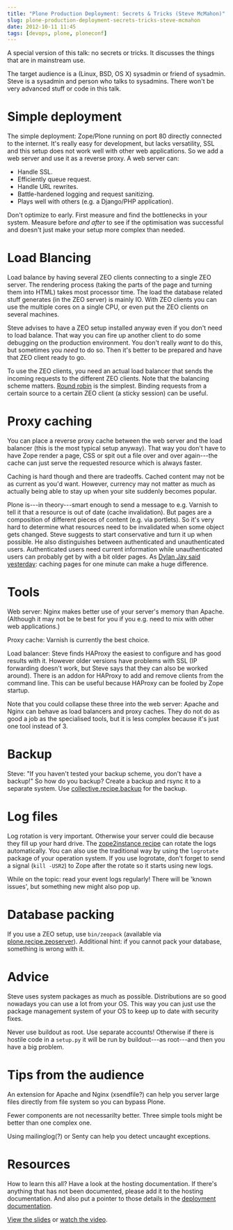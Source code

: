 ```yaml
---
title: "Plone Production Deployment: Secrets & Tricks (Steve McMahon)"
slug: plone-production-deployment-secrets-tricks-steve-mcmahon
date: 2012-10-11 11:45
tags: [devops, plone, ploneconf]
---
```


A special version of this talk: no secrets or tricks. It discusses the
things that are in mainstream use.

The target audience is a (Linux, BSD, OS X) sysadmin or friend of
sysadmin. Steve is a sysadmin and person who talks to sysadmins. There
won't be very advanced stuff or code in this talk.


# Simple deployment

The simple deployment: Zope/Plone running on port 80 directly
connected to the internet. It's really easy for development, but lacks
versatility, SSL and this setup does not work well with other web
applications. So we add a web server and use it as a reverse proxy. A
web server can:

   - Handle SSL.
   - Efficiently queue request.
   - Handle URL rewrites.
   - Battle-hardened logging and request sanitizing.
   - Plays well with others (e.g. a Django/PHP application).

Don't optimize to early. First measure and find the bottlenecks in
your system. Measure before *and after* to see if the optimisation was
successful and doesn't just make your setup more complex than needed.


# Load Blancing

Load balance by having several ZEO clients connecting to a single ZEO
server. The rendering process (taking the parts of the page and
turning them into HTML) takes most processor time. The load the
database related stuff generates (in the ZEO server) is mainly
IO. With ZEO clients you can use the multiple cores on a single CPU,
or even put the ZEO clients on several machines.

Steve advises to have a ZEO setup installed anyway even if you don't
need to load balance. That way you can fire up another client to do
some debugging on the production environment. You don't really *want*
to do this, but sometimes you *need* to do so. Then it's better to be
prepared and have that ZEO client ready to go.

To use the ZEO clients, you need an actual load balancer that sends
the incoming requests to the different ZEO clients. Note that the
balancing scheme
matters. [Round robin](http://en.wikipedia.org/wiki/Round-robin_scheduling)
is the simplest. Binding requests from a certain source to a certain
ZEO client (a sticky session) can be useful.


# Proxy caching

You can place a reverse proxy cache between the web server and the
load balancer (this is the most typical setup anyway). That way you
don't have to have Zope render a page, CSS or spit out a file over and
over again---the cache can just serve the requested resource which is
always faster.

Caching is hard though and there are tradeoffs. Cached content may not be
as current as you'd want. However, currency may not matter as much as
actually being able to stay up when your site suddenly becomes
popular.

Plone is---in theory---smart enough to send a message to e.g. Varnish
to tell it that a resource is out of date (cache invalidation). But
pages are a composition of different pieces of content (e.g. via
portlets). So it's very hard to determine what resources need to be
invalidated when some object gets changed. Steve suggests to start
conservative and turn it up when possible. He also distinguishes
between authenticated and unauthenticated users. Authenticated users
need current information while unauthenticated users can probably get
by with a bit older pages. As
[Dylan Jay said yesterday](/weblog/2012/10/10/lightning-talks/#dylan-jay):
caching pages for one minute can make a huge difference.


# Tools

Web server: Nginx makes better use of your server's memory than
Apache. (Although it may not be te best for you if you e.g. need to
mix with other web applications.)

Proxy cache: Varnish is currently the best choice.

Load balancer: Steve finds HAProxy the easiest to configure and has
good results with it. However older versions have problems with SSL
(IP forwarding doesn't work, but Steve says that they can also be
worked around). There is an addon for HAProxy to add and remove
clients from the command line. This can be useful because HAProxy can
be fooled by Zope startup.

Note that you could collapse these three into the web server: Apache
and Nginx can behave as load balancers and proxy caches. They do not
do as good a job as the specialised tools, but it is less complex
because it's just one tool instead of 3.


# Backup

Steve: "If you haven't tested your backup scheme, you don't have a
backup!" So how do you backup? Create a backup and rsync it to a
separate system. Use
[collective.recipe.backup](http://pypi.python.org/pypi/collective.recipe.backup/)
for the backup.


# Log files

Log rotation is very important. Otherwise your server could die
because they fill up your hard drive. The
[zope2instance recipe](http://pypi.python.org/pypi/plone.recipe.zope2instance/4.2.5#logging)
can rotate the logs automatically. You can also use the traditional
way by using the `logrotate` package of your operation system. If you
use logrotate, don't forget to send a signal (`kill -USR2`) to Zope
after the rotate so it starts using new logs.

While on the topic: read your event logs regularly! There will be
'known issues', but something new might also pop up.


# Database packing

If you use a ZEO setup, use `bin/zeopack` (available via
[plone.recipe.zeoserver](http://pypi.python.org/pypi/plone.recipe.zeoserver/)). Additional
hint: if you cannot pack your database, something is wrong with it.


# Advice

Steve uses system packages as much as possible. Distributions are so
good nowadays you can use a lot from your OS. This way you can just
use the package management system of your OS to keep up to date with
security fixes.

Never use buildout as root. Use separate accounts! Otherwise if there
is hostile code in a `setup.py` it will be run by buildout---as
root---and then you have a big problem.


# Tips from the audience

An extension for Apache and Nginx (xsendfile?) can help you server
large files directly from file system so you can bypass Plone.

Fewer components are not necessarilty better. Three simple tools might
be better than one complex one.

Using mailinglog(?) or Senty can help you detect uncaught exceptions.


# Resources

How to learn this all? Have a look at the hosting documentation. If
there's anything that has not been documented, please add it to the
hosting documentation. And also put a pointer to those details in the
[deployment documentation](http://docs.plone.org/manage/deploying/index.html).

[View the slides](http://www.slideshare.net/plonesteve/plone-deployment-ploneconf-edition)
or [watch the video](http://www.youtube.com/watch?v=vii5X7PQanc).
